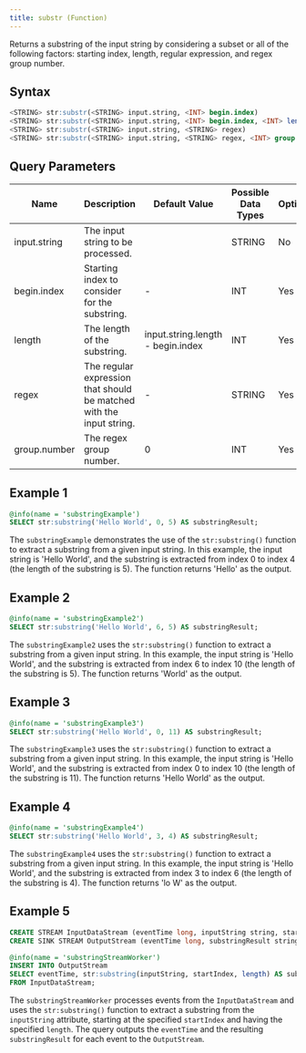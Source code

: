 ```yaml
---
title: substr (Function)
---
```


Returns a substring of the input string by considering a subset or all
of the following factors: starting index, length, regular expression,
and regex group number.

## Syntax

```sql
<STRING> str:substr(<STRING> input.string, <INT> begin.index)
<STRING> str:substr(<STRING> input.string, <INT> begin.index, <INT> length)
<STRING> str:substr(<STRING> input.string, <STRING> regex)
<STRING> str:substr(<STRING> input.string, <STRING> regex, <INT> group.number)
```

## Query Parameters

| Name     | Description    | Default Value    | Possible Data Types | Optional | Dynamic |
|----------|----------------|------------------|---------------------|----------|---------|
| input.string | The input string to be processed. |          | STRING | No   | Yes   |
| begin.index | Starting index to consider for the substring.  | -  | INT   | Yes  | Yes |
| length      | The length of the substring.  | input.string.length - begin.index | INT    | Yes      | Yes     |
| regex       | The regular expression that should be matched with the input string. | -  | STRING | Yes      | Yes     |
| group.number | The regex group number.     | 0   | INT   | Yes      | Yes     |

## Example 1

```sql
@info(name = 'substringExample')
SELECT str:substring('Hello World', 0, 5) AS substringResult;
```

The `substringExample` demonstrates the use of the `str:substring()` function to extract a substring from a given input string. In this example, the input string is 'Hello World', and the substring is extracted from index 0 to index 4 (the length of the substring is 5). The function returns 'Hello' as the output.

## Example 2

```sql
@info(name = 'substringExample2')
SELECT str:substring('Hello World', 6, 5) AS substringResult;
```

The `substringExample2` uses the `str:substring()` function to extract a substring from a given input string. In this example, the input string is 'Hello World', and the substring is extracted from index 6 to index 10 (the length of the substring is 5). The function returns 'World' as the output.

## Example 3

```sql
@info(name = 'substringExample3')
SELECT str:substring('Hello World', 0, 11) AS substringResult;
```

The `substringExample3` uses the `str:substring()` function to extract a substring from a given input string. In this example, the input string is 'Hello World', and the substring is extracted from index 0 to index 10 (the length of the substring is 11). The function returns 'Hello World' as the output.

## Example 4

```sql
@info(name = 'substringExample4')
SELECT str:substring('Hello World', 3, 4) AS substringResult;
```

The `substringExample4` uses the `str:substring()` function to extract a substring from a given input string. In this example, the input string is 'Hello World', and the substring is extracted from index 3 to index 6 (the length of the substring is 4). The function returns 'lo W' as the output.

## Example 5

```sql
CREATE STREAM InputDataStream (eventTime long, inputString string, startIndex int, length int);
CREATE SINK STREAM OutputStream (eventTime long, substringResult string);

@info(name = 'substringStreamWorker')
INSERT INTO OutputStream
SELECT eventTime, str:substring(inputString, startIndex, length) AS substringResult
FROM InputDataStream;
```

The `substringStreamWorker` processes events from the `InputDataStream` and uses the `str:substring()` function to extract a substring from the `inputString` attribute, starting at the specified `startIndex` and having the specified `length`. The query outputs the `eventTime` and the resulting `substringResult` for each event to the `OutputStream`.
